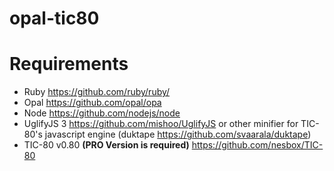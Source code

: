 # opal-tic80

# Requirements

- Ruby https://github.com/ruby/ruby/
- Opal https://github.com/opal/opa
- Node https://github.com/nodejs/node
- UglifyJS 3 https://github.com/mishoo/UglifyJS or other minifier for TIC-80's javascript engine (duktape https://github.com/svaarala/duktape)
- TIC-80 v0.80 **(PRO Version is required)** https://github.com/nesbox/TIC-80
